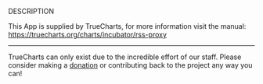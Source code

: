 DESCRIPTION


This App is supplied by TrueCharts, for more information visit the manual: https://truecharts.org/charts/incubator/rss-proxy

---

TrueCharts can only exist due to the incredible effort of our staff.
Please consider making a [donation](https://truecharts.org/docs/about/sponsor) or contributing back to the project any way you can!
